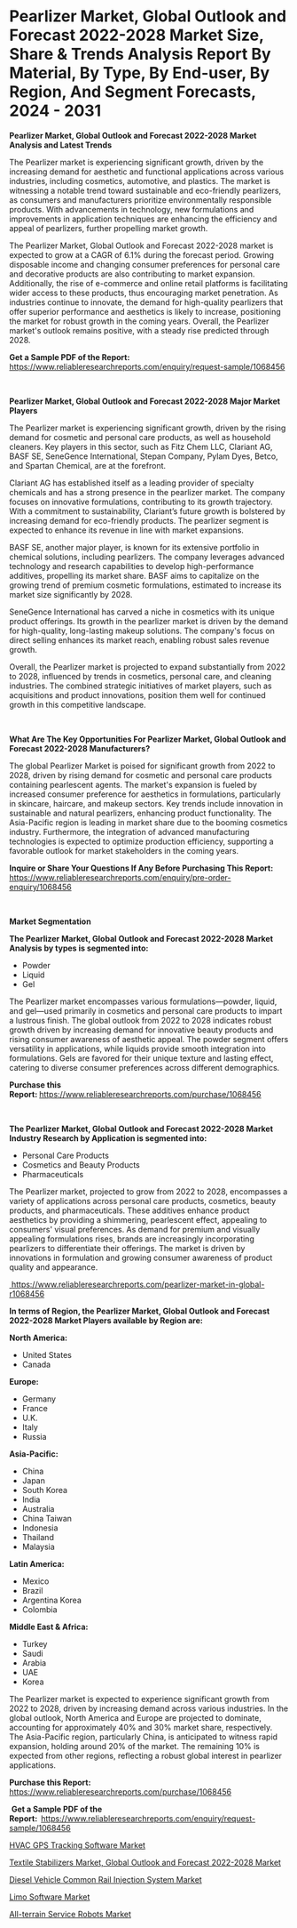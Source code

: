 <p><h1>Pearlizer Market, Global Outlook and Forecast 2022-2028 Market Size, Share & Trends Analysis Report By Material, By Type, By End-user, By Region, And Segment Forecasts, 2024 - 2031</h1></p><p><strong>Pearlizer Market, Global Outlook and Forecast 2022-2028 Market Analysis and Latest Trends</strong></p>
<p><p>The Pearlizer market is experiencing significant growth, driven by the increasing demand for aesthetic and functional applications across various industries, including cosmetics, automotive, and plastics. The market is witnessing a notable trend toward sustainable and eco-friendly pearlizers, as consumers and manufacturers prioritize environmentally responsible products. With advancements in technology, new formulations and improvements in application techniques are enhancing the efficiency and appeal of pearlizers, further propelling market growth.</p><p>The Pearlizer Market, Global Outlook and Forecast 2022-2028 market is expected to grow at a CAGR of 6.1% during the forecast period. Growing disposable income and changing consumer preferences for personal care and decorative products are also contributing to market expansion. Additionally, the rise of e-commerce and online retail platforms is facilitating wider access to these products, thus encouraging market penetration. As industries continue to innovate, the demand for high-quality pearlizers that offer superior performance and aesthetics is likely to increase, positioning the market for robust growth in the coming years. Overall, the Pearlizer market's outlook remains positive, with a steady rise predicted through 2028.</p></p>
<p><strong>Get a Sample PDF of the Report:&nbsp;</strong> <a href="https://www.reliableresearchreports.com/enquiry/request-sample/1068456">https://www.reliableresearchreports.com/enquiry/request-sample/1068456</a></p>
<p>&nbsp;</p>
<p><strong>Pearlizer Market, Global Outlook and Forecast 2022-2028 Major Market Players</strong></p>
<p><p>The Pearlizer market is experiencing significant growth, driven by the rising demand for cosmetic and personal care products, as well as household cleaners. Key players in this sector, such as Fitz Chem LLC, Clariant AG, BASF SE, SeneGence International, Stepan Company, Pylam Dyes, Betco, and Spartan Chemical, are at the forefront.</p><p>Clariant AG has established itself as a leading provider of specialty chemicals and has a strong presence in the pearlizer market. The company focuses on innovative formulations, contributing to its growth trajectory. With a commitment to sustainability, Clariant’s future growth is bolstered by increasing demand for eco-friendly products. The pearlizer segment is expected to enhance its revenue in line with market expansions.</p><p>BASF SE, another major player, is known for its extensive portfolio in chemical solutions, including pearlizers. The company leverages advanced technology and research capabilities to develop high-performance additives, propelling its market share. BASF aims to capitalize on the growing trend of premium cosmetic formulations, estimated to increase its market size significantly by 2028.</p><p>SeneGence International has carved a niche in cosmetics with its unique product offerings. Its growth in the pearlizer market is driven by the demand for high-quality, long-lasting makeup solutions. The company's focus on direct selling enhances its market reach, enabling robust sales revenue growth.</p><p>Overall, the Pearlizer market is projected to expand substantially from 2022 to 2028, influenced by trends in cosmetics, personal care, and cleaning industries. The combined strategic initiatives of market players, such as acquisitions and product innovations, position them well for continued growth in this competitive landscape.</p></p>
<p>&nbsp;</p>
<p><strong>What Are The Key Opportunities For Pearlizer Market, Global Outlook and Forecast 2022-2028 Manufacturers?</strong></p>
<p><p>The global Pearlizer Market is poised for significant growth from 2022 to 2028, driven by rising demand for cosmetic and personal care products containing pearlescent agents. The market's expansion is fueled by increased consumer preference for aesthetics in formulations, particularly in skincare, haircare, and makeup sectors. Key trends include innovation in sustainable and natural pearlizers, enhancing product functionality. The Asia-Pacific region is leading in market share due to the booming cosmetics industry. Furthermore, the integration of advanced manufacturing technologies is expected to optimize production efficiency, supporting a favorable outlook for market stakeholders in the coming years.</p></p>
<p><strong>Inquire or Share Your Questions If Any Before Purchasing This Report:</strong> <a href="https://www.reliableresearchreports.com/enquiry/pre-order-enquiry/1068456">https://www.reliableresearchreports.com/enquiry/pre-order-enquiry/1068456</a></p>
<p>&nbsp;</p>
<p><strong>Market Segmentation</strong></p>
<p><strong>The Pearlizer Market, Global Outlook and Forecast 2022-2028 Market Analysis by types is segmented into:</strong></p>
<p><ul><li>Powder</li><li>Liquid</li><li>Gel</li></ul></p>
<p><p>The Pearlizer market encompasses various formulations—powder, liquid, and gel—used primarily in cosmetics and personal care products to impart a lustrous finish. The global outlook from 2022 to 2028 indicates robust growth driven by increasing demand for innovative beauty products and rising consumer awareness of aesthetic appeal. The powder segment offers versatility in applications, while liquids provide smooth integration into formulations. Gels are favored for their unique texture and lasting effect, catering to diverse consumer preferences across different demographics.</p></p>
<p><strong>Purchase this Report:&nbsp;</strong><a href="https://www.reliableresearchreports.com/purchase/1068456">https://www.reliableresearchreports.com/purchase/1068456</a></p>
<p>&nbsp;</p>
<p><strong>The Pearlizer Market, Global Outlook and Forecast 2022-2028 Market Industry Research by Application is segmented into:</strong></p>
<p><ul><li>Personal Care Products</li><li>Cosmetics and Beauty Products</li><li>Pharmaceuticals</li></ul></p>
<p><p>The Pearlizer market, projected to grow from 2022 to 2028, encompasses a variety of applications across personal care products, cosmetics, beauty products, and pharmaceuticals. These additives enhance product aesthetics by providing a shimmering, pearlescent effect, appealing to consumers' visual preferences. As demand for premium and visually appealing formulations rises, brands are increasingly incorporating pearlizers to differentiate their offerings. The market is driven by innovations in formulation and growing consumer awareness of product quality and appearance.</p></p>
<p><a href="https://www.reliableresearchreports.com/pearlizer-market-in-global-r1068456">&nbsp;https://www.reliableresearchreports.com/pearlizer-market-in-global-r1068456</a></p>
<p><strong>In terms of Region, the Pearlizer Market, Global Outlook and Forecast 2022-2028 Market Players available by Region are:</strong></p>
<p>
    <p> <strong> North America: </strong>
        <ul>
            <li>United States</li>
            <li>Canada</li>
        </ul>
        </p> 
    <p> <strong> Europe: </strong>
        <ul>
            <li>Germany</li>
            <li>France</li>
            <li>U.K.</li>
            <li>Italy</li>
            <li>Russia</li>
        </ul>
        </p> 
    <p> <strong> Asia-Pacific: </strong>
        <ul>
            <li>China</li>
            <li>Japan</li>
            <li>South Korea</li>
            <li>India</li>
            <li>Australia</li>
            <li>China Taiwan</li>
            <li>Indonesia</li>
            <li>Thailand</li>
            <li>Malaysia</li>
        </ul>
        </p> 
    <p> <strong> Latin America: </strong>
        <ul>
            <li>Mexico</li>
            <li>Brazil</li>
            <li>Argentina Korea</li>
            <li>Colombia</li>
        </ul>
        </p> 
    <p> <strong> Middle East & Africa: </strong>
        <ul>
            <li>Turkey</li>
            <li>Saudi</li>
            <li>Arabia</li>
            <li>UAE</li>
            <li>Korea</li>
        </ul>
    </p>
    </p>
<p><p>The Pearlizer market is expected to experience significant growth from 2022 to 2028, driven by increasing demand across various industries. In the global outlook, North America and Europe are projected to dominate, accounting for approximately 40% and 30% market share, respectively. The Asia-Pacific region, particularly China, is anticipated to witness rapid expansion, holding around 20% of the market. The remaining 10% is expected from other regions, reflecting a robust global interest in pearlizer applications.</p></p>
<p><strong>Purchase this Report: </strong><a href="https://www.reliableresearchreports.com/purchase/1068456">https://www.reliableresearchreports.com/purchase/1068456</a></p>
<p>&nbsp;<strong>Get a Sample PDF of the Report:&nbsp;&nbsp;</strong><a href="https://www.reliableresearchreports.com/enquiry/request-sample/1068456">https://www.reliableresearchreports.com/enquiry/request-sample/1068456</a></p>
<p><strong></strong></p>
<p><p><a href="https://www.linkedin.com/pulse/hvac-gps-tracking-software-industry-insights-report-analyzing-gfkrf?trackingId=8a9p3VElQeeI3fisSrRoLA%3D%3D">HVAC GPS Tracking Software Market</a></p><p><a href="https://github.com/elizabethdagraca/Market-Research-Report-List-4/blob/main/textile-stabilizers-market-global-outlook-and-forecast-2022-2028-market.md">Textile Stabilizers Market, Global Outlook and Forecast 2022-2028 Market</a></p><p><a href="https://issuu.com/reportprime-2/docs/diesel-vehicle-common-rail-injectio_7df1a97cd128d1">Diesel Vehicle Common Rail Injection System Market</a></p><p><a href="https://www.linkedin.com/pulse/global-limo-software-industry-research-report-competitive-7x4xf?trackingId=YgHPWOrJTH64gJDwqsSOTA%3D%3D">Limo Software Market</a></p><p><a href="https://issuu.com/reportprime-2/docs/all-terrain-service-robots-market-s_cdd0a36865612d">All-terrain Service Robots Market</a></p></p>